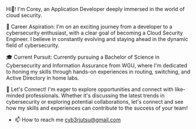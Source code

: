  Hi👋! I'm Corey, an Application Developer deeply immersed in the world of cloud security.
 
🚀 Career Aspiration:
I'm on an exciting journey from a developer to a cybersecurity enthusiast, with a clear goal of becoming a Cloud Security Engineer. I believe in constantly evolving and staying ahead in the dynamic field of cybersecurity.

🎓 Current Pursuit:
Currently pursuing a Bachelor of Science in Cybersecurity and Information Assurance from WGU, where I'm dedicated to honing my skills through hands-on experiences in routing, switching, and Active Directory in home labs.

🤝 Let's Connect!
I'm eager to explore opportunities and connect with like-minded professionals. Whether it's discussing the latest trends in cybersecurity or exploring potential collaborations, let's connect and see how my skills and experiences can contribute to the success of your team!

- 📫 How to reach me cyb3rjutsu@gmail.com 

<!---
Cyb3rJutsu/Cyb3rJutsu is a ✨ special ✨ repository because its `README.md` (this file) appears on your GitHub profile.
You can click the Preview link to take a look at your changes.
--->
